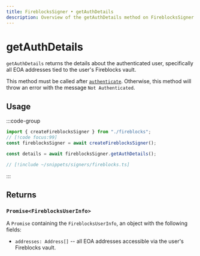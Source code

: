 ```yaml
---
title: FireblocksSigner • getAuthDetails
description: Overview of the getAuthDetails method on FireblocksSigner
---
```


# getAuthDetails

`getAuthDetails` returns the details about the authenticated user, specifically all EOA addresses tied to the user's Fireblocks vault.

This method must be called after [`authenticate`](/packages/aa-signers/fireblocks/authenticate). Otherwise, this method will throw an error with the message `Not Authenticated`.

## Usage

:::code-group

```ts [example.ts]
import { createFireblocksSigner } from "./fireblocks";
// [!code focus:99]
const fireblocksSigner = await createFireblocksSigner();

const details = await fireblocksSigner.getAuthDetails();
```

```ts [fireblocks.ts]
// [!include ~/snippets/signers/fireblocks.ts]
```

:::

## Returns

### `Promise<FireblocksUserInfo>`

A `Promise` containing the `FireblocksUserInfo`, an object with the following fields:

- `addresses: Address[]` -- all EOA addresses accessible via the user's Fireblocks vault.
